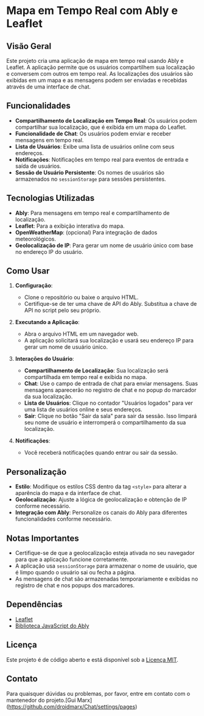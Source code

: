 # Mapa em Tempo Real com Ably e Leaflet

## Visão Geral

Este projeto cria uma aplicação de mapa em tempo real usando Ably e Leaflet. A aplicação permite que os usuários compartilhem sua localização e conversem com outros em tempo real. As localizações dos usuários são exibidas em um mapa e as mensagens podem ser enviadas e recebidas através de uma interface de chat.

## Funcionalidades

- **Compartilhamento de Localização em Tempo Real**: Os usuários podem compartilhar sua localização, que é exibida em um mapa do Leaflet.
- **Funcionalidade de Chat**: Os usuários podem enviar e receber mensagens em tempo real.
- **Lista de Usuários**: Exibe uma lista de usuários online com seus endereços.
- **Notificações**: Notificações em tempo real para eventos de entrada e saída de usuários.
- **Sessão de Usuário Persistente**: Os nomes de usuários são armazenados no `sessionStorage` para sessões persistentes.

## Tecnologias Utilizadas

- **Ably**: Para mensagens em tempo real e compartilhamento de localização.
- **Leaflet**: Para a exibição interativa do mapa.
- **OpenWeatherMap**: (opcional) Para integração de dados meteorológicos.
- **Geolocalização de IP**: Para gerar um nome de usuário único com base no endereço IP do usuário.

## Como Usar

1. **Configuração**:
   - Clone o repositório ou baixe o arquivo HTML.
   - Certifique-se de ter uma chave de API do Ably. Substitua a chave de API no script pelo seu próprio.

2. **Executando a Aplicação**:
   - Abra o arquivo HTML em um navegador web.
   - A aplicação solicitará sua localização e usará seu endereço IP para gerar um nome de usuário único.

3. **Interações do Usuário**:
   - **Compartilhamento de Localização**: Sua localização será compartilhada em tempo real e exibida no mapa.
   - **Chat**: Use o campo de entrada de chat para enviar mensagens. Suas mensagens aparecerão no registro de chat e no popup do marcador da sua localização.
   - **Lista de Usuários**: Clique no contador "Usuários logados" para ver uma lista de usuários online e seus endereços.
   - **Sair**: Clique no botão "Sair da sala" para sair da sessão. Isso limpará seu nome de usuário e interromperá o compartilhamento da sua localização.

4. **Notificações**:
   - Você receberá notificações quando entrar ou sair da sessão.

## Personalização

- **Estilo**: Modifique os estilos CSS dentro da tag `<style>` para alterar a aparência do mapa e da interface de chat.
- **Geolocalização**: Ajuste a lógica de geolocalização e obtenção de IP conforme necessário.
- **Integração com Ably**: Personalize os canais do Ably para diferentes funcionalidades conforme necessário.

## Notas Importantes

- Certifique-se de que a geolocalização esteja ativada no seu navegador para que a aplicação funcione corretamente.
- A aplicação usa `sessionStorage` para armazenar o nome de usuário, que é limpo quando o usuário sai ou fecha a página.
- As mensagens de chat são armazenadas temporariamente e exibidas no registro de chat e nos popups dos marcadores.

## Dependências

- [Leaflet](https://leafletjs.com/)
- [Biblioteca JavaScript do Ably](https://ably.com/)

## Licença

Este projeto é de código aberto e está disponível sob a [Licença MIT](https://opensource.org/licenses/MIT).

## Contato

Para quaisquer dúvidas ou problemas, por favor, entre em contato com o mantenedor do projeto.[Gui Marx]
(https://github.com/droidmarx/Chat/settings/pages)